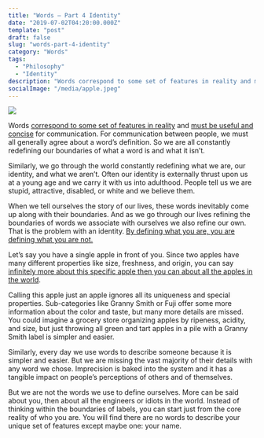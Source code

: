 ```yaml
---
title: "Words — Part 4 Identity"
date: "2019-07-02T04:20:00.000Z"
template: "post"
draft: false
slug: "words-part-4-identity"
category: "Words"
tags:
  - "Philosophy"
  - "Identity"
description: "Words correspond to some set of features in reality and must be useful and concise for communication."
socialImage: "/media/apple.jpeg"
---
```


![](/media/apple.jpeg)

Words [correspond to some set of features in reality](https://jsfuentes.com/posts/words-part-1-words-arent-real) and [must be useful and concise](https://jsfuentes.com/posts/words-part-2-communication-and-manipulation) for communication. For communication between people, we must all generally agree about a word’s definition. So we are all constantly redefining our boundaries of what a word is and what it isn’t.

Similarly, we go through the world constantly redefining what we are, our identity, and what we aren’t. Often our identity is externally thrust upon us at a young age and we carry it with us into adulthood. People tell us we are stupid, attractive, disabled, or white and we believe them.

When we tell ourselves the story of our lives, these words inevitably come up along with their boundaries. And as we go through our lives refining the boundaries of words we associate with ourselves we also refine our own. That is the problem with an identity. [By defining what you are, you are defining what you are not.](https://jsfuentes.com/posts/toxic-idea-1-find-yourself)

Let’s say you have a single apple in front of you. Since two apples have many different properties like size, freshness, and origin, you can say[ infinitely more about this specific apple then you can about all the apples in the world](https://www.lesswrong.com/posts/yDfxTj9TKYsYiWH5o/the-virtue-of-narrowness).

Calling this apple just an apple ignores all its uniqueness and special properties. Sub-categories like Granny Smith or Fuji offer some more information about the color and taste, but many more details are missed. You could imagine a grocery store organizing apples by ripeness, acidity, and size, but just throwing all green and tart apples in a pile with a Granny Smith label is simpler and easier.

Similarly, every day we use words to describe someone because it is simpler and easier. But we are missing the vast majority of their details with any word we chose. Imprecision is baked into the system and it has a tangible impact on people’s perceptions of others and of themselves.

But we are not the words we use to define ourselves. More can be said about you, then about all the engineers or idiots in the world. Instead of thinking within the boundaries of labels, you can start just from the core reality of who you are. You will find there are no words to describe your unique set of features except maybe one: your name.
